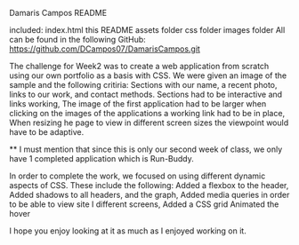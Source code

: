 Damaris Campos README

included:
index.html
this README
assets folder
    css folder
    images folder
All can be found in the following GitHub: 
    https://github.com/DCampos07/DamarisCampos.git

The challenge for Week2 was to create a web application from scratch using our own portfolio as a basis with CSS.  We were given an image of the sample and the following critiria:
    Sections with our name, a recent photo, links to our work, and contact methods.
    Sections had to be interactive and links working,
    The image of the first application had to be larger
    when clicking on the images of the applications a working link had to be in place,
    When resizing he page to view in different screen sizes the viewpoint would have to be adaptive. 

** I must mention that since this is only our second week of class, we only have 1 completed application which is Run-Buddy.

In order to complete the work, we focused on using different dynamic aspects of CSS.  These include the following:
	Added a flexbox to the header,
	Added shadows to all headers, and the graph,
	Added media queries in order to be able to view site I different screens,
	Added a CSS grid
	Animated the hover

I hope you enjoy looking at it as much as I enjoyed working on it. 
